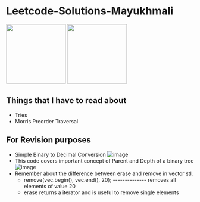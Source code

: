 # Leetcode-Solutions-Mayukhmali


<p align="left">
  <img src="https://user-images.githubusercontent.com/64318469/181917441-ca6883f6-f437-49a6-80d5-a47c40b720d7.gif" width="160" />
  <img src="https://user-images.githubusercontent.com/64318469/181917461-747f8de0-db1e-4d3e-bbb9-6f6f8ffe327a.gif"  width="160"/>  

</p>

## Things that I have to read about 

- Tries
- Morris Preorder Traversal

## For Revision purposes

- Simple Binary to Decimal Conversion
 ![image](https://user-images.githubusercontent.com/64318469/181866456-57ed3a26-f6f0-407e-9306-b3e6b0697173.png)
- This code covers important concept of Parent and Depth of a binary tree
![image](https://user-images.githubusercontent.com/64318469/181913898-4cbb651b-e7e0-49bb-8e80-ca02ac92789c.png)
- Remember about the difference between erase and remove in vector stl.
   - remove(vec.begin(), vec.end(), 20); -------------- removes all elements of value 20
   - erase returns a iterator and is useful to remove single elements

